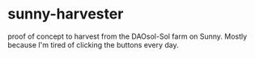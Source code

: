 # sunny-harvester

proof of concept to harvest from the DAOsol-Sol farm on Sunny. Mostly because I'm tired of clicking the buttons every day.
